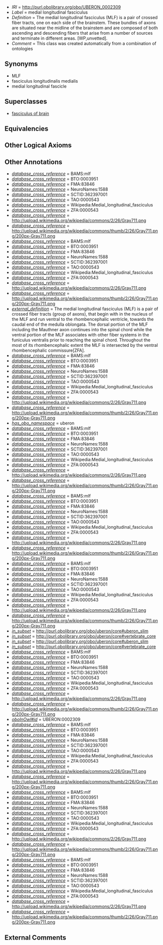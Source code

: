  * *IRI* = http://purl.obolibrary.org/obo/UBERON_0002309
 * *Label* = medial longitudinal fasciculus
 * *Definition* = The medial longitudinal fasciculus (MLF) is a pair of crossed fiber tracts, one on each side of the brainstem. These bundles of axons are situated near the midline of the brainstem and are composed of both ascending and descending fibers that arise from a number of sources and terminate in different areas. [WP,unvetted].
 * *Comment* = This class was created automatically from a combination of ontologies

## Synonyms

 * MLF
 * fasciculus longitudinalis medialis
 * medial longitudinal fascicle

## Superclasses

 * [fasciculus of brain](../../UBERON/38/UBERON_0005838.md)

## Equivalencies


## Other Logical Axioms


## Other Annotations

 * *[database_cross_reference](../../ef/oboInOwl#hasDbXref.md)* = BAMS:mlf
 * *[database_cross_reference](../../ef/oboInOwl#hasDbXref.md)* = BTO:0003951
 * *[database_cross_reference](../../ef/oboInOwl#hasDbXref.md)* = FMA:83846
 * *[database_cross_reference](../../ef/oboInOwl#hasDbXref.md)* = NeuroNames:1588
 * *[database_cross_reference](../../ef/oboInOwl#hasDbXref.md)* = SCTID:362397001
 * *[database_cross_reference](../../ef/oboInOwl#hasDbXref.md)* = TAO:0000543
 * *[database_cross_reference](../../ef/oboInOwl#hasDbXref.md)* = Wikipedia:Medial_longitudinal_fasciculus
 * *[database_cross_reference](../../ef/oboInOwl#hasDbXref.md)* = ZFA:0000543
 * *[database_cross_reference](../../ef/oboInOwl#hasDbXref.md)* = http://upload.wikimedia.org/wikipedia/commons/2/26/Gray711.png
 * *[database_cross_reference](../../ef/oboInOwl#hasDbXref.md)* = http://upload.wikimedia.org/wikipedia/commons/thumb/2/26/Gray711.png/200px-Gray711.png
 * *[database_cross_reference](../../ef/oboInOwl#hasDbXref.md)* = BAMS:mlf
 * *[database_cross_reference](../../ef/oboInOwl#hasDbXref.md)* = BTO:0003951
 * *[database_cross_reference](../../ef/oboInOwl#hasDbXref.md)* = FMA:83846
 * *[database_cross_reference](../../ef/oboInOwl#hasDbXref.md)* = NeuroNames:1588
 * *[database_cross_reference](../../ef/oboInOwl#hasDbXref.md)* = SCTID:362397001
 * *[database_cross_reference](../../ef/oboInOwl#hasDbXref.md)* = TAO:0000543
 * *[database_cross_reference](../../ef/oboInOwl#hasDbXref.md)* = Wikipedia:Medial_longitudinal_fasciculus
 * *[database_cross_reference](../../ef/oboInOwl#hasDbXref.md)* = ZFA:0000543
 * *[database_cross_reference](../../ef/oboInOwl#hasDbXref.md)* = http://upload.wikimedia.org/wikipedia/commons/2/26/Gray711.png
 * *[database_cross_reference](../../ef/oboInOwl#hasDbXref.md)* = http://upload.wikimedia.org/wikipedia/commons/thumb/2/26/Gray711.png/200px-Gray711.png
 * *[external_definition](../../UBPROP/01/UBPROP_0000001.md)* = The medial longitudinal fasciculus (MLF) is a pair of crossed fiber tracts (group of axons), that begin with in the nucleus of the MLF and run ventral to the rhombencephalic ventricle, towards the caudal end of the medulla oblongata.  The dorsal portion of the MLF including the Mauthner axon continues into the spinal chord while the ventral portion of the MLF associates with other fiber systems in the funiculus ventralis prior to reaching the spinal chord.  Throughout the most of its rhombencephalic extent the MLF is intersected by the ventral rhombencephalic commissure[ZFA].
 * *[database_cross_reference](../../ef/oboInOwl#hasDbXref.md)* = BAMS:mlf
 * *[database_cross_reference](../../ef/oboInOwl#hasDbXref.md)* = BTO:0003951
 * *[database_cross_reference](../../ef/oboInOwl#hasDbXref.md)* = FMA:83846
 * *[database_cross_reference](../../ef/oboInOwl#hasDbXref.md)* = NeuroNames:1588
 * *[database_cross_reference](../../ef/oboInOwl#hasDbXref.md)* = SCTID:362397001
 * *[database_cross_reference](../../ef/oboInOwl#hasDbXref.md)* = TAO:0000543
 * *[database_cross_reference](../../ef/oboInOwl#hasDbXref.md)* = Wikipedia:Medial_longitudinal_fasciculus
 * *[database_cross_reference](../../ef/oboInOwl#hasDbXref.md)* = ZFA:0000543
 * *[database_cross_reference](../../ef/oboInOwl#hasDbXref.md)* = http://upload.wikimedia.org/wikipedia/commons/2/26/Gray711.png
 * *[database_cross_reference](../../ef/oboInOwl#hasDbXref.md)* = http://upload.wikimedia.org/wikipedia/commons/thumb/2/26/Gray711.png/200px-Gray711.png
 * *[has_obo_namespace](../../ce/oboInOwl#hasOBONamespace.md)* = uberon
 * *[database_cross_reference](../../ef/oboInOwl#hasDbXref.md)* = BAMS:mlf
 * *[database_cross_reference](../../ef/oboInOwl#hasDbXref.md)* = BTO:0003951
 * *[database_cross_reference](../../ef/oboInOwl#hasDbXref.md)* = FMA:83846
 * *[database_cross_reference](../../ef/oboInOwl#hasDbXref.md)* = NeuroNames:1588
 * *[database_cross_reference](../../ef/oboInOwl#hasDbXref.md)* = SCTID:362397001
 * *[database_cross_reference](../../ef/oboInOwl#hasDbXref.md)* = TAO:0000543
 * *[database_cross_reference](../../ef/oboInOwl#hasDbXref.md)* = Wikipedia:Medial_longitudinal_fasciculus
 * *[database_cross_reference](../../ef/oboInOwl#hasDbXref.md)* = ZFA:0000543
 * *[database_cross_reference](../../ef/oboInOwl#hasDbXref.md)* = http://upload.wikimedia.org/wikipedia/commons/2/26/Gray711.png
 * *[database_cross_reference](../../ef/oboInOwl#hasDbXref.md)* = http://upload.wikimedia.org/wikipedia/commons/thumb/2/26/Gray711.png/200px-Gray711.png
 * *[database_cross_reference](../../ef/oboInOwl#hasDbXref.md)* = BAMS:mlf
 * *[database_cross_reference](../../ef/oboInOwl#hasDbXref.md)* = BTO:0003951
 * *[database_cross_reference](../../ef/oboInOwl#hasDbXref.md)* = FMA:83846
 * *[database_cross_reference](../../ef/oboInOwl#hasDbXref.md)* = NeuroNames:1588
 * *[database_cross_reference](../../ef/oboInOwl#hasDbXref.md)* = SCTID:362397001
 * *[database_cross_reference](../../ef/oboInOwl#hasDbXref.md)* = TAO:0000543
 * *[database_cross_reference](../../ef/oboInOwl#hasDbXref.md)* = Wikipedia:Medial_longitudinal_fasciculus
 * *[database_cross_reference](../../ef/oboInOwl#hasDbXref.md)* = ZFA:0000543
 * *[database_cross_reference](../../ef/oboInOwl#hasDbXref.md)* = http://upload.wikimedia.org/wikipedia/commons/2/26/Gray711.png
 * *[database_cross_reference](../../ef/oboInOwl#hasDbXref.md)* = http://upload.wikimedia.org/wikipedia/commons/thumb/2/26/Gray711.png/200px-Gray711.png
 * *[database_cross_reference](../../ef/oboInOwl#hasDbXref.md)* = BAMS:mlf
 * *[database_cross_reference](../../ef/oboInOwl#hasDbXref.md)* = BTO:0003951
 * *[database_cross_reference](../../ef/oboInOwl#hasDbXref.md)* = FMA:83846
 * *[database_cross_reference](../../ef/oboInOwl#hasDbXref.md)* = NeuroNames:1588
 * *[database_cross_reference](../../ef/oboInOwl#hasDbXref.md)* = SCTID:362397001
 * *[database_cross_reference](../../ef/oboInOwl#hasDbXref.md)* = TAO:0000543
 * *[database_cross_reference](../../ef/oboInOwl#hasDbXref.md)* = Wikipedia:Medial_longitudinal_fasciculus
 * *[database_cross_reference](../../ef/oboInOwl#hasDbXref.md)* = ZFA:0000543
 * *[database_cross_reference](../../ef/oboInOwl#hasDbXref.md)* = http://upload.wikimedia.org/wikipedia/commons/2/26/Gray711.png
 * *[database_cross_reference](../../ef/oboInOwl#hasDbXref.md)* = http://upload.wikimedia.org/wikipedia/commons/thumb/2/26/Gray711.png/200px-Gray711.png
 * *[in_subset](../../et/oboInOwl#inSubset.md)* = http://purl.obolibrary.org/obo/uberon/core#uberon_slim
 * *[in_subset](../../et/oboInOwl#inSubset.md)* = http://purl.obolibrary.org/obo/uberon/core#vertebrate_core
 * *[in_subset](../../et/oboInOwl#inSubset.md)* = http://purl.obolibrary.org/obo/uberon/core#uberon_slim
 * *[in_subset](../../et/oboInOwl#inSubset.md)* = http://purl.obolibrary.org/obo/uberon/core#vertebrate_core
 * *[database_cross_reference](../../ef/oboInOwl#hasDbXref.md)* = BAMS:mlf
 * *[database_cross_reference](../../ef/oboInOwl#hasDbXref.md)* = BTO:0003951
 * *[database_cross_reference](../../ef/oboInOwl#hasDbXref.md)* = FMA:83846
 * *[database_cross_reference](../../ef/oboInOwl#hasDbXref.md)* = NeuroNames:1588
 * *[database_cross_reference](../../ef/oboInOwl#hasDbXref.md)* = SCTID:362397001
 * *[database_cross_reference](../../ef/oboInOwl#hasDbXref.md)* = TAO:0000543
 * *[database_cross_reference](../../ef/oboInOwl#hasDbXref.md)* = Wikipedia:Medial_longitudinal_fasciculus
 * *[database_cross_reference](../../ef/oboInOwl#hasDbXref.md)* = ZFA:0000543
 * *[database_cross_reference](../../ef/oboInOwl#hasDbXref.md)* = http://upload.wikimedia.org/wikipedia/commons/2/26/Gray711.png
 * *[database_cross_reference](../../ef/oboInOwl#hasDbXref.md)* = http://upload.wikimedia.org/wikipedia/commons/thumb/2/26/Gray711.png/200px-Gray711.png
 * *[oboInOwl#id](../../id/oboInOwl#id.md)* = UBERON:0002309
 * *[database_cross_reference](../../ef/oboInOwl#hasDbXref.md)* = BAMS:mlf
 * *[database_cross_reference](../../ef/oboInOwl#hasDbXref.md)* = BTO:0003951
 * *[database_cross_reference](../../ef/oboInOwl#hasDbXref.md)* = FMA:83846
 * *[database_cross_reference](../../ef/oboInOwl#hasDbXref.md)* = NeuroNames:1588
 * *[database_cross_reference](../../ef/oboInOwl#hasDbXref.md)* = SCTID:362397001
 * *[database_cross_reference](../../ef/oboInOwl#hasDbXref.md)* = TAO:0000543
 * *[database_cross_reference](../../ef/oboInOwl#hasDbXref.md)* = Wikipedia:Medial_longitudinal_fasciculus
 * *[database_cross_reference](../../ef/oboInOwl#hasDbXref.md)* = ZFA:0000543
 * *[database_cross_reference](../../ef/oboInOwl#hasDbXref.md)* = http://upload.wikimedia.org/wikipedia/commons/2/26/Gray711.png
 * *[database_cross_reference](../../ef/oboInOwl#hasDbXref.md)* = http://upload.wikimedia.org/wikipedia/commons/thumb/2/26/Gray711.png/200px-Gray711.png
 * *[database_cross_reference](../../ef/oboInOwl#hasDbXref.md)* = BAMS:mlf
 * *[database_cross_reference](../../ef/oboInOwl#hasDbXref.md)* = BTO:0003951
 * *[database_cross_reference](../../ef/oboInOwl#hasDbXref.md)* = FMA:83846
 * *[database_cross_reference](../../ef/oboInOwl#hasDbXref.md)* = NeuroNames:1588
 * *[database_cross_reference](../../ef/oboInOwl#hasDbXref.md)* = SCTID:362397001
 * *[database_cross_reference](../../ef/oboInOwl#hasDbXref.md)* = TAO:0000543
 * *[database_cross_reference](../../ef/oboInOwl#hasDbXref.md)* = Wikipedia:Medial_longitudinal_fasciculus
 * *[database_cross_reference](../../ef/oboInOwl#hasDbXref.md)* = ZFA:0000543
 * *[database_cross_reference](../../ef/oboInOwl#hasDbXref.md)* = http://upload.wikimedia.org/wikipedia/commons/2/26/Gray711.png
 * *[database_cross_reference](../../ef/oboInOwl#hasDbXref.md)* = http://upload.wikimedia.org/wikipedia/commons/thumb/2/26/Gray711.png/200px-Gray711.png
 * *[database_cross_reference](../../ef/oboInOwl#hasDbXref.md)* = BAMS:mlf
 * *[database_cross_reference](../../ef/oboInOwl#hasDbXref.md)* = BTO:0003951
 * *[database_cross_reference](../../ef/oboInOwl#hasDbXref.md)* = FMA:83846
 * *[database_cross_reference](../../ef/oboInOwl#hasDbXref.md)* = NeuroNames:1588
 * *[database_cross_reference](../../ef/oboInOwl#hasDbXref.md)* = SCTID:362397001
 * *[database_cross_reference](../../ef/oboInOwl#hasDbXref.md)* = TAO:0000543
 * *[database_cross_reference](../../ef/oboInOwl#hasDbXref.md)* = Wikipedia:Medial_longitudinal_fasciculus
 * *[database_cross_reference](../../ef/oboInOwl#hasDbXref.md)* = ZFA:0000543
 * *[database_cross_reference](../../ef/oboInOwl#hasDbXref.md)* = http://upload.wikimedia.org/wikipedia/commons/2/26/Gray711.png
 * *[database_cross_reference](../../ef/oboInOwl#hasDbXref.md)* = http://upload.wikimedia.org/wikipedia/commons/thumb/2/26/Gray711.png/200px-Gray711.png

## External Comments

